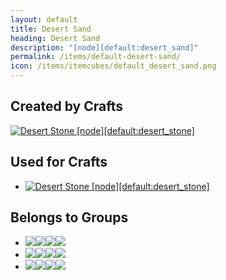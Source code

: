 ```yaml
---
layout: default
title: Desert Sand
heading: Desert Sand
description: "[node][default:desert_sand]"
permalink: /items/default-desert-sand/
icon: /items/itemcubes/default_desert_sand.png
---
```



## Created by Crafts

<div class="craft">
    <div>
        <span><a href="{{site.baseurl}}/items/default-desert-stone/"><img src="{{site.baseurl}}/assets/img/items/itemcubes/default_desert_stone.png" data-toggle="tooltip" title="Desert Stone [node][default:desert_stone]"></a></span>
        <span></span>
        <span></span>
    </div>
    <div>
        <span></span>
        <span></span>
        <span></span>
    </div>
    <div>
        <span></span>
        <span></span>
        <span></span>
    </div>
</div>


## Used for Crafts

<ul class="list-items clearfix">
    <li><a href="{{site.baseurl}}/items/default-desert-stone/"><img src="{{site.baseurl}}/assets/img/items/itemcubes/default_desert_stone.png" data-toggle="tooltip" title="Desert Stone [node][default:desert_stone]"></a></li>
</ul>


## Belongs to Groups

<ul class="list-items clearfix">
    <li><a href="{{site.baseurl}}/items/group-crumbly/"><span class="item-group" data-toggle="tooltip" title="Group Crumbly [group][crumbly]"><img src="{{site.baseurl}}/assets/img/items/itemcubes/default_sandstone.png"><img src="{{site.baseurl}}/assets/img/items/itemcubes/stairs_slab_sandstone.png"><img src="{{site.baseurl}}/assets/img/items/itemcubes/stairs_slab_sandstonebrick.png"><img src="{{site.baseurl}}/assets/img/items/itemcubes/stairs_stair_sandstone.png"></span></a></li>
    <li><a href="{{site.baseurl}}/items/group-falling-node/"><span class="item-group" data-toggle="tooltip" title="Group Falling Node [group][falling_node]"><img src="{{site.baseurl}}/assets/img/items/itemcubes/default_desert_sand.png"><img src="{{site.baseurl}}/assets/img/items/itemcubes/default_gravel.png"><img src="{{site.baseurl}}/assets/img/items/itemcubes/default_sand.png"><img src="{{site.baseurl}}/assets/img/items/itemcubes/default_snow.png"></span></a></li>
    <li><a href="{{site.baseurl}}/items/group-sand/"><span class="item-group" data-toggle="tooltip" title="Group Sand [group][sand]"><img src="{{site.baseurl}}/assets/img/items/itemcubes/default_desert_sand.png"><img src="{{site.baseurl}}/assets/img/items/itemcubes/default_sand.png"><img src="{{site.baseurl}}/assets/img/items/itemcubes/farming_desert_sand_soil.png"><img src="{{site.baseurl}}/assets/img/items/itemcubes/farming_desert_sand_soil_wet.png"></span></a></li>
</ul>
